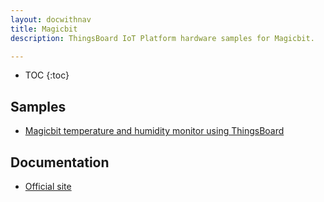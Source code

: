 ```yaml
---
layout: docwithnav
title: Magicbit
description: ThingsBoard IoT Platform hardware samples for Magicbit.

---
```


* TOC
{:toc}

## Samples

 - [Magicbit temperature and humidity monitor using ThingsBoard](/docs/samples/magicbit/magicbit%20temperature%20and%20humidity%20dashboard.md)


## Documentation

 - [Official site](hhttp://magicbit.cc/)

